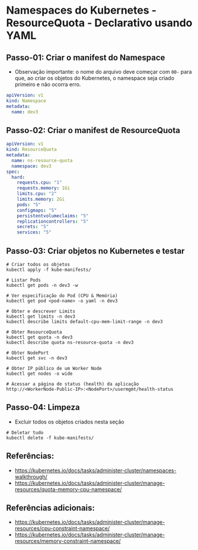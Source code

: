 # Namespaces do Kubernetes - ResourceQuota - Declarativo usando YAML

## Passo-01: Criar o manifest do Namespace
- Observação importante: o nome do arquivo deve começar com `00-` para que, ao criar os objetos do Kubernetes, o namespace seja criado primeiro e não ocorra erro.
```yml
apiVersion: v1
kind: Namespace
metadata:
  name: dev3
```

## Passo-02: Criar o manifest de ResourceQuota
```yml
apiVersion: v1
kind: ResourceQuota
metadata:
  name: ns-resource-quota
  namespace: dev3
spec:
  hard:
    requests.cpu: "1"
    requests.memory: 1Gi
    limits.cpu: "2"
    limits.memory: 2Gi  
    pods: "5"    
    configmaps: "5" 
    persistentvolumeclaims: "5" 
    replicationcontrollers: "5" 
    secrets: "5" 
    services: "5"                      
```

## Passo-03: Criar objetos no Kubernetes e testar
```
# Criar todos os objetos
kubectl apply -f kube-manifests/

# Listar Pods
kubectl get pods -n dev3 -w

# Ver especificação do Pod (CPU & Memória)
kubectl get pod <pod-name> -o yaml -n dev3

# Obter e descrever Limits
kubectl get limits -n dev3
kubectl describe limits default-cpu-mem-limit-range -n dev3

# Obter ResourceQuota 
kubectl get quota -n dev3
kubectl describe quota ns-resource-quota -n dev3

# Obter NodePort
kubectl get svc -n dev3

# Obter IP público de um Worker Node
kubectl get nodes -o wide

# Acessar a página de status (health) da aplicação
http://<WorkerNode-Public-IP>:<NodePort>/usermgmt/health-status

```
## Passo-04: Limpeza
- Excluir todos os objetos criados nesta seção
```
# Deletar tudo
kubectl delete -f kube-manifests/
```

## Referências:
- https://kubernetes.io/docs/tasks/administer-cluster/namespaces-walkthrough/
- https://kubernetes.io/docs/tasks/administer-cluster/manage-resources/quota-memory-cpu-namespace/

## Referências adicionais:
- https://kubernetes.io/docs/tasks/administer-cluster/manage-resources/cpu-constraint-namespace/ 
- https://kubernetes.io/docs/tasks/administer-cluster/manage-resources/memory-constraint-namespace/